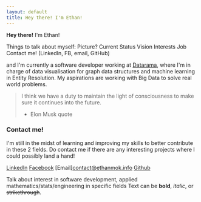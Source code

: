 ```yaml
---
layout: default
title: Hey there! I'm Ethan!
---
```


**Hey there!** I'm Ethan!

Things to talk about myself:
Picture?
Current Status
Vision
Interests
Job
Contact me! (LinkedIn, FB, email, GitHub)

 and I'm currently a software developer working at [Datarama](htttp://www.datarama.com), where I'm in charge of data visualisation for graph data structures and machine learning in Entity Resolution. My aspirations are working with Big Data to solve real world problems.
> I think we have a duty to maintain the light of consciousness to make sure it continues into the future. 
> - Elon Musk
> quote

### [](#header-3)Contact me!
I'm still in the midst of learning and improving my skills to better contribute in these 2 fields. Do contact me if there are any interesting projects where I could possibly land a hand!

[LinkedIn](www.linkedin.com/ethanmok) [Facebook](www.facebook.com/mokmf) [Email]contact@ethanmok.info [Github](www.github.com/EthanMMF.github.io)

Talk about interest in software development, applied mathematics/stats/engineering in specific fields
Text can be **bold**, _italic_, or ~~strikethrough~~.
